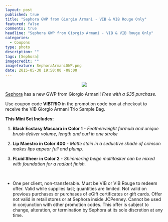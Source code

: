 ```yaml
---
layout: post
published: true
title: "Sephora GWP from Giorgio Armani - VIB & VIB Rouge Only"
featured: false
comments: true
headline: "Sephora GWP from Giorgio Armani - VIB & VIB Rouge Only"
categories: 
  - Coupons
type: photo
description: ""
tags: [Sephora]
imagecredit: ""
imagefeature: SephoraArmaniGWP.png
date: 2015-05-30 19:50:00 -08:00
---
```


<center><img src='/images/SephoraArmaniGWP.png'></center>

<p><a href="http://www.sephora.com">Sephora</a> has a new GWP from Giorgio Armani! <i>Free with a $35 purchase.</i></p>

<p>Use coupon code <b>VIBTRIO</b> in the promotion code box at checkout to receive the VIB Giorgio Armani Trio Sample Bag.</p>

**This Mini Set Includes:**

1. <b>Black Ecstasy Mascara in Color 1</b> - <i>Featherweight formula and unique brush deliver volume, length and curl in one stroke</i>

2. <b>Lip Maestro in Color 400</b> - <i>Matte stain in a seductive shade of crimson makes lips appear full and plump.</i>

3. <b>FLuid Sheer in Color 2</b> - <i>Shimmering beige multitasker can be mixed with foundation for a radiant finish.</i>

<br>

* One per client, non-transferable. Must be VIB or VIB Rouge to redeem offer. Valid while supplies last; quantities are limited. Not valid on previous purchases or purchases of eGift certificates or gift cards. Offer not valid in retail stores or at Sephora inside JCPenney. Cannot be used in conjunction with other promotion codes. This offer is subject to change, alteration, or termination by Sephora at its sole discretion at any time.
